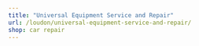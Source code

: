 ```yaml
---
title: "Universal Equipment Service and Repair"
url: /loudon/universal-equipment-service-and-repair/
shop: car repair
---
```


